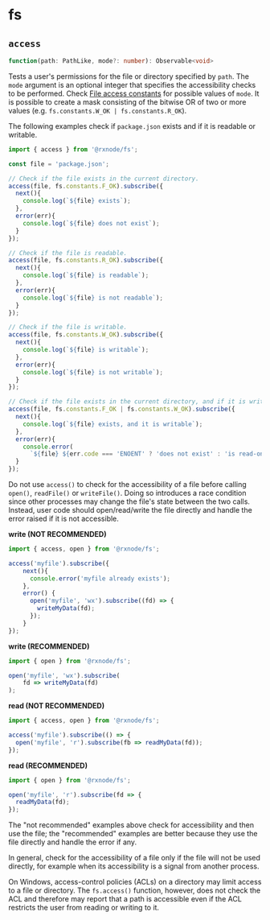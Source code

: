 # fs

## `access`

```typescript
function(path: PathLike, mode?: number): Observable<void>
```

Tests a user's permissions for the file or directory specified by `path`. The `mode` argument is an optional integer that specifies the accessibility checks to be performed. Check [File access constants](https://nodejs.org/docs/latest-v12.x/api/fs.html#fs_file_access_constants) for possible values of `mode`. It is possible to create a mask consisting of the bitwise OR of two or more values \(e.g. `fs.constants.W_OK | fs.constants.R_OK`\).

The following examples check if `package.json` exists and if it is readable or writable.

```typescript
import { access } from '@rxnode/fs';

const file = 'package.json';

// Check if the file exists in the current directory.
access(file, fs.constants.F_OK).subscribe({
  next(){
    console.log(`${file} exists`);
  },
  error(err){
    console.log(`${file} does not exist`);
  }
});

// Check if the file is readable.
access(file, fs.constants.R_OK).subscribe({
  next(){
    console.log(`${file} is readable`);
  },
  error(err){
    console.log(`${file} is not readable`);
  }
});

// Check if the file is writable.
access(file, fs.constants.W_OK).subscribe({
  next(){
    console.log(`${file} is writable`);
  },
  error(err){
    console.log(`${file} is not writable`);
  }
});

// Check if the file exists in the current directory, and if it is writable.
access(file, fs.constants.F_OK | fs.constants.W_OK).subscribe({
  next(){
    console.log(`${file} exists, and it is writable`);
  },
  error(err){
    console.error(
      `${file} ${err.code === 'ENOENT' ? 'does not exist' : 'is read-only'}`);
  }
});
```

Do not use `access()` to check for the accessibility of a file before calling `open()`, `readFile()` or `writeFile()`. Doing so introduces a race condition since other processes may change the file's state between the two calls. Instead, user code should open/read/write the file directly and handle the error raised if it is not accessible.

**write \(NOT RECOMMENDED\)**

```typescript
import { access, open } from '@rxnode/fs';

access('myfile').subscribe({
    next(){
      console.error('myfile already exists');
    },
    error() {
      open('myfile', 'wx').subscribe((fd) => {
        writeMyData(fd);
      });
    }
});
```

**write \(RECOMMENDED\)**

```typescript
import { open } from '@rxnode/fs';

open('myfile', 'wx').subscribe(
    fd => writeMyData(fd)
);
```

**read \(NOT RECOMMENDED\)**

```typescript
import { access, open } from '@rxnode/fs';

access('myfile').subscribe(() => {
  open('myfile', 'r').subscribe(fb => readMyData(fd));
});
```

**read \(RECOMMENDED\)**

```typescript
import { open } from '@rxnode/fs';

open('myfile', 'r').subscribe(fd => {
  readMyData(fd);
});
```

The "not recommended" examples above check for accessibility and then use the file; the "recommended" examples are better because they use the file directly and handle the error if any.

In general, check for the accessibility of a file only if the file will not be used directly, for example when its accessibility is a signal from another process.

On Windows, access-control policies \(ACLs\) on a directory may limit access to a file or directory. The `fs.access()` function, however, does not check the ACL and therefore may report that a path is accessible even if the ACL restricts the user from reading or writing to it.

